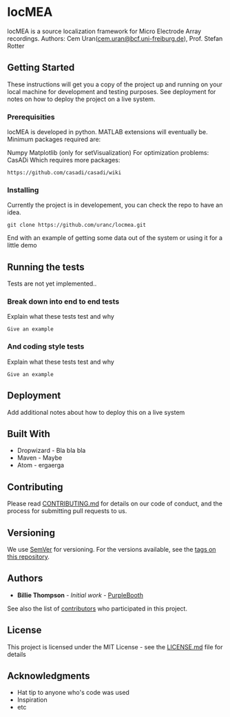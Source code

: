 # locMEA

locMEA is a source localization framework for Micro Electrode Array recordings.
Authors: Cem Uran(cem.uran@bcf.uni-freiburg.de), Prof. Stefan Rotter

## Getting Started

These instructions will get you a copy of the project up and running on your local machine for development and testing purposes. See deployment for notes on how to deploy the project on a live system.

### Prerequisities

locMEA is developed in python. MATLAB extensions will eventually be.
Minimum packages required are:

Numpy
Matplotlib (only for setVisualization)
For optimization problems: CasADi
Which requires more packages:

```
https://github.com/casadi/casadi/wiki
```

### Installing

Currently the project is in developement, you can check the repo to have an idea.


```
git clone https://github.com/uranc/locmea.git
```


End with an example of getting some data out of the system or using it for a little demo

## Running the tests

Tests are not yet implemented.. 

### Break down into end to end tests

Explain what these tests test and why

```
Give an example
```

### And coding style tests

Explain what these tests test and why

```
Give an example
```

## Deployment

Add additional notes about how to deploy this on a live system

## Built With

* Dropwizard - Bla bla bla
* Maven - Maybe
* Atom - ergaerga

## Contributing

Please read [CONTRIBUTING.md](CONTRIBUTING.md) for details on our code of conduct, and the process for submitting pull requests to us.

## Versioning

We use [SemVer](http://semver.org/) for versioning. For the versions available, see the [tags on this repository](https://github.com/your/project/tags). 

## Authors

* **Billie Thompson** - *Initial work* - [PurpleBooth](https://github.com/PurpleBooth)

See also the list of [contributors](https://github.com/your/project/contributors) who participated in this project.

## License

This project is licensed under the MIT License - see the [LICENSE.md](LICENSE.md) file for details

## Acknowledgments

* Hat tip to anyone who's code was used
* Inspiration
* etc
